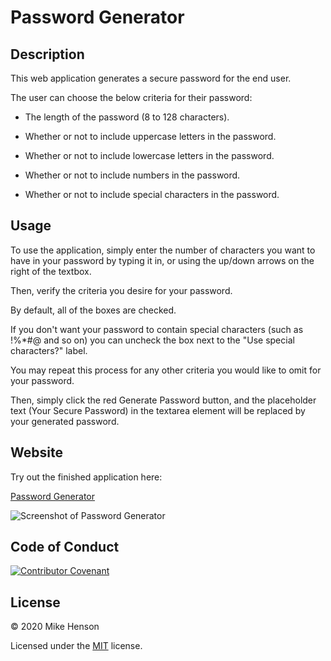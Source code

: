 # Password Generator

## Description

This web application generates a secure password for the end user.

The user can choose the below criteria for their password:

* The length of the password (8 to 128 characters).

* Whether or not to include uppercase letters in the password.

* Whether or not to include lowercase letters in the password.

* Whether or not to include numbers in the password.

* Whether or not to include special characters in the password.

## Usage

To use the application, simply enter the number of characters you want to have in your password by typing it in, or using the up/down arrows on the right of the textbox.

Then, verify the criteria you desire for your password.

By default, all of the boxes are checked.

If you don't want your password to contain special characters (such as !%*#@ and so on) you can uncheck the box next to the "Use special characters?" label. 

You may repeat this process for any other criteria you would like to omit for your password.

Then, simply click the red Generate Password button, and the placeholder text (Your Secure Password) in the textarea element will be replaced by your generated password.

## Website

Try out the finished application here:

[Password Generator](https://mikeh138.github.io/password-generator/)

![Screenshot of Password Generator](./Assets/images/password_generator_screenshot)

## Code of Conduct

[![Contributor Covenant](https://img.shields.io/badge/Contributor%20Covenant-v2.0%20adopted-ff69b4.svg)](code_of_conduct.md)  

## License

&copy; 2020 Mike Henson  

Licensed under the [MIT](LICENSE.txt) license.